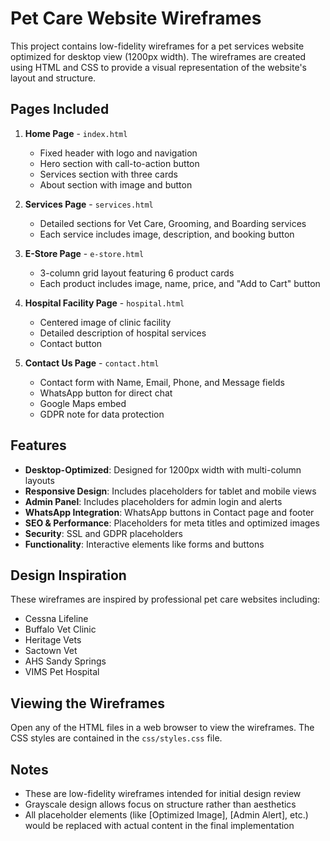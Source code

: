 # Pet Care Website Wireframes

This project contains low-fidelity wireframes for a pet services website optimized for desktop view (1200px width). The wireframes are created using HTML and CSS to provide a visual representation of the website's layout and structure.

## Pages Included

1. **Home Page** - `index.html`
   - Fixed header with logo and navigation
   - Hero section with call-to-action button
   - Services section with three cards
   - About section with image and button

2. **Services Page** - `services.html`
   - Detailed sections for Vet Care, Grooming, and Boarding services
   - Each service includes image, description, and booking button

3. **E-Store Page** - `e-store.html`
   - 3-column grid layout featuring 6 product cards
   - Each product includes image, name, price, and "Add to Cart" button

4. **Hospital Facility Page** - `hospital.html`
   - Centered image of clinic facility
   - Detailed description of hospital services
   - Contact button

5. **Contact Us Page** - `contact.html`
   - Contact form with Name, Email, Phone, and Message fields
   - WhatsApp button for direct chat
   - Google Maps embed
   - GDPR note for data protection

## Features

- **Desktop-Optimized**: Designed for 1200px width with multi-column layouts
- **Responsive Design**: Includes placeholders for tablet and mobile views
- **Admin Panel**: Includes placeholders for admin login and alerts
- **WhatsApp Integration**: WhatsApp buttons in Contact page and footer
- **SEO & Performance**: Placeholders for meta titles and optimized images
- **Security**: SSL and GDPR placeholders
- **Functionality**: Interactive elements like forms and buttons

## Design Inspiration

These wireframes are inspired by professional pet care websites including:
- Cessna Lifeline
- Buffalo Vet Clinic
- Heritage Vets
- Sactown Vet
- AHS Sandy Springs
- VIMS Pet Hospital

## Viewing the Wireframes

Open any of the HTML files in a web browser to view the wireframes. The CSS styles are contained in the `css/styles.css` file.

## Notes

- These are low-fidelity wireframes intended for initial design review
- Grayscale design allows focus on structure rather than aesthetics
- All placeholder elements (like [Optimized Image], [Admin Alert], etc.) would be replaced with actual content in the final implementation 